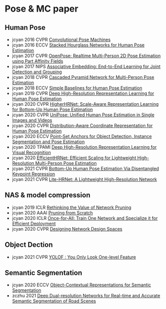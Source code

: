 # Pose & MC paper


Human Pose
---
- jcyan 2016 CVPR [Convolutional Pose Machines](https://arxiv.org/pdf/1602.00134)
- jcyan 2016 ECCV [Stacked Hourglass Networks for Human Pose Estimation](https://arxiv.org/pdf/1603.06937)
- jcyan 2017 CVPR [OpenPose: Realtime Multi-Person 2D Pose Estimation using Part Affinity Fields](https://arxiv.org/pdf/1812.08008)
- jcyan 2017 NIPS [Associative Embedding: End-to-End Learning for Joint Detection and Grouping](https://arxiv.org/pdf/1611.05424)
- jcyan 2018 CVPR [Cascaded Pyramid Network for Multi-Person Pose Estimation](https://arxiv.org/pdf/1711.07319)
- jcyan 2018 ECCV [Simple Baselines for Human Pose Estimation](https://arxiv.org/pdf/1804.06208)
- jcyan 2019 CVPR [Deep High-Resolution Representation Learning for Human Pose Estimation](https://arxiv.org/pdf/1902.09212)
- jcyan 2020 CVPR [HigherHRNet: Scale-Aware Representation Learning for Bottom-Up Human Pose Estimation](https://arxiv.org/pdf/1908.10357)
- jcyan 2020 CVPR [UniPose: Unified Human Pose Estimation in Single Images and Videos](https://arxiv.org/pdf/2001.08095)
- jcyan 2020 CVPR [Distribution-Aware Coordinate Representation for Human Pose Estimation](https://arxiv.org/pdf/1910.06278)
- jcyan 2020 ECCV [Point-Set Anchors for Object Detection, Instance Segmentation and Pose Estimation](https://arxiv.org/pdf/2007.02846)
- jcyan 2020 TPAMI [Deep High-Resolution Representation Learning for Visual Recognition](https://arxiv.org/pdf/1908.07919)
- jcyan 2020 [EfficientHRNet: Efficient Scaling for Lightweight High-Resolution Multi-Person Pose Estimation](https://arxiv.org/pdf/2007.08090)
- jcyan 2021 CVPR [Bottom-Up Human Pose Estimation Via Disentangled Keypoint Regression](https://arxiv.org/pdf/2104.02300)
- jcyan 2021 CVPR [Lite-HRNet: A Lightweight High-Resolution Network](https://arxiv.org/pdf/2104.06403)

NAS & model compression
---
- jcyan 2019 ICLR [Rethinking the Value of Network Pruning](https://arxiv.org/pdf/1810.05270)
- jcyan 2020 AAAI [Pruning from Scratch](https://arxiv.org/pdf/1909.12579)
- jcyan 2020 ICLR [Once-for-All: Train One Network and Specialize it for Efficient Deployment](https://arxiv.org/pdf/1908.09791)
- jcyan 2020 CVPR [Designing Network Design Spaces](https://arxiv.org/pdf/2003.13678)

Object Dection
---
- jcyan 2021 CVPR [YOLOF : You Only Look One-level Feature
](https://arxiv.org/pdf/2103.09460)

Semantic Segmentation
---
- jcyan 2020 ECCV [Object-Contextual Representations for Semantic
Segmentation](https://arxiv.org/pdf/1909.11065)
- zczhu 2021 [Deep Dual-resolution Networks for Real-time and Accurate Semantic Segmentation of Road Scenes](https://arxiv.org/pdf/2101.06085v1.pdf)
